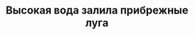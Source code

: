 ---
title: 'Высокая вода залила прибрежные луга'
location: 'Река Тура. Ярковский район, Тюменская область, Россия'
categories: [as-the-first-settlers]
tags: [all, 2015]
---